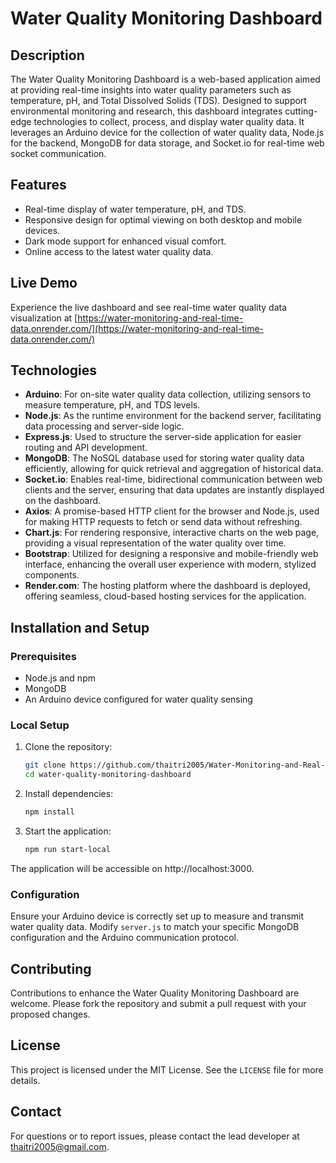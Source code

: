 # Water Quality Monitoring Dashboard
## Description
The Water Quality Monitoring Dashboard is a web-based application aimed at providing real-time insights into water quality parameters such as temperature, pH, and Total Dissolved Solids (TDS). Designed to support environmental monitoring and research, this dashboard integrates cutting-edge technologies to collect, process, and display water quality data. It leverages an Arduino device for the collection of water quality data, Node.js for the backend, MongoDB for data storage, and Socket.io for real-time web socket communication.

## Features
<ul>
    <li>Real-time display of water temperature, pH, and TDS.
    <li>Responsive design for optimal viewing on both desktop and mobile devices.
    <li>Dark mode support for enhanced visual comfort.
    <li>Online access to the latest water quality data.
</ul>

## Live Demo
Experience the live dashboard and see real-time water quality data visualization at [https://water-monitoring-and-real-time-data.onrender.com/](https://water-monitoring-and-real-time-data.onrender.com/)

## Technologies
- **Arduino**: For on-site water quality data collection, utilizing sensors to measure temperature, pH, and TDS levels.
- **Node.js**: As the runtime environment for the backend server, facilitating data processing and server-side logic.
- **Express.js**: Used to structure the server-side application for easier routing and API development.
- **MongoDB**: The NoSQL database used for storing water quality data efficiently, allowing for quick retrieval and aggregation of historical data.
- **Socket.io**: Enables real-time, bidirectional communication between web clients and the server, ensuring that data updates are instantly displayed on the dashboard.
- **Axios**: A promise-based HTTP client for the browser and Node.js, used for making HTTP requests to fetch or send data without refreshing.
- **Chart.js**: For rendering responsive, interactive charts on the web page, providing a visual representation of the water quality over time.
- **Bootstrap**: Utilized for designing a responsive and mobile-friendly web interface, enhancing the overall user experience with modern, stylized components.
- **Render.com**: The hosting platform where the dashboard is deployed, offering seamless, cloud-based hosting services for the application.


## Installation and Setup

### Prerequisites
- Node.js and npm
- MongoDB
- An Arduino device configured for water quality sensing

### Local Setup
1. Clone the repository:
    ```bash
    git clone https://github.com/thaitri2005/Water-Monitoring-and-Real-Time-Data-Analysis.git
    cd water-quality-monitoring-dashboard
    ```
2. Install dependencies:
    ```bash
    npm install
    ```
3. Start the application:
    ```bash
    npm run start-local
    ```
The application will be accessible on http://localhost:3000.

### Configuration
Ensure your Arduino device is correctly set up to measure and transmit water quality data. Modify `server.js` to match your specific MongoDB configuration and the Arduino communication protocol.

## Contributing
Contributions to enhance the Water Quality Monitoring Dashboard are welcome. Please fork the repository and submit a pull request with your proposed changes.

## License
This project is licensed under the MIT License. See the `LICENSE` file for more details.

## Contact
For questions or to report issues, please contact the lead developer at thaitri2005@gmail.com.